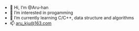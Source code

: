 - 👋 Hi, I’m @Aru-han
- 👀 I’m interested in progamming
- 🌱 I’m currently learning C/C++, data structure and algorithms
- 📫 aru_kju@163.com

<!---
Aru-han/Aru-han is a ✨ special ✨ repository because its `README.md` (this file) appears on your GitHub profile.
You can click the Preview link to take a look at your changes.
--->
